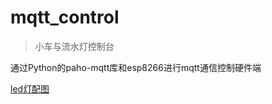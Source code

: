 # mqtt_control

>小车与流水灯控制台

通过Python的paho-mqtt库和esp8266进行mqtt通信控制硬件端

[led灯配图](https://github.com/csbbo/mqtt_control/blob/master/images/led.jpg)